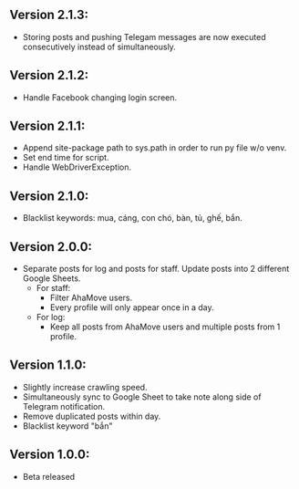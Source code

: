 ## Version 2.1.3:
- Storing posts and pushing Telegam messages are now executed consecutively instead of simultaneously.

## Version 2.1.2:
- Handle Facebook changing login screen.

## Version 2.1.1:
- Append site-package path to sys.path in order to run py file w/o venv.
- Set end time for script.
- Handle WebDriverException.

## Version 2.1.0:
- Blacklist keywords: mua, cáng, con chó, bàn, tủ, ghế, bắn.

## Version 2.0.0:
- Separate posts for log and posts for staff. Update posts into 2 different Google Sheets.
    - For staff:
        - Filter AhaMove users.
        - Every profile will only appear once in a day.
    - For log:
        - Keep all posts from AhaMove users and multiple posts from 1 profile.

## Version 1.1.0:
- Slightly increase crawling speed.
- Simultaneously sync to Google Sheet to take note along side of Telegram notification.
- Remove duplicated posts within day.
- Blacklist keyword "bắn"

## Version 1.0.0:
- Beta released